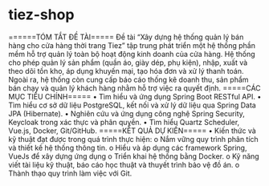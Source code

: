 # tiez-shop

======TÓM TẮT ĐỀ TÀI=====
Đề tài “Xây dựng hệ thống quản lý bán hàng cho cửa hàng thời trang Tiez” tập trung phát triển một hệ thống phần mềm hỗ trợ quản lý toàn bộ hoạt động kinh doanh của cửa hàng. Hệ thống cho phép quản lý sản phẩm (quần áo, giày dép, phụ kiện), nhập, xuất và theo dõi tồn kho, áp dụng khuyến mại, tạo hóa đơn và xử lý thanh toán. Ngoài ra, hệ thống còn cung cấp báo cáo thống kê doanh thu, sản phẩm bán chạy và quản lý khách hàng nhằm hỗ trợ việc ra quyết định.
=====CÁC MỤC TIÊU CHÍNH=====
• Tìm hiểu và ứng dụng Spring Boot RESTful API.
• Tìm hiểu cơ sở dữ liệu PostgreSQL, kết nối và xử lý dữ liệu qua Spring Data JPA (Hibernate).
• Nghiên cứu và ứng dụng công nghệ Spring Security, Keycloak trong xác thực và phân quyền.
• Tìm hiểu Quartz Scheduler, Vue.js, Docker, Git/GitHub.
=====KẾT QUẢ DỰ KIẾN=====
• Kiến thức và kỹ thuật đạt được trong quá trình thực hiện:
o Nắm vững quy trình phân tích và thiết kế hệ thống thông tin.
o Hiểu và áp dụng các framework Spring, VueJs để xây dựng ứng dụng
o Triển khai hệ thống bằng Docker.
o Kỹ năng viết tài liệu kỹ thuật, báo cáo học thuật và thuyết trình bảo vệ đồ án.
o Thành thạo quy trình làm việc với Git.
